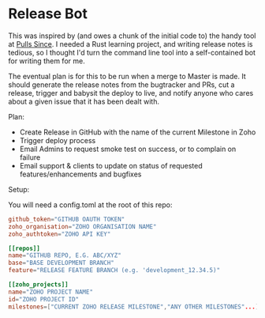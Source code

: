 # Release Bot

This was inspired by (and owes a chunk of the initial code to) the handy tool
at [Pulls Since](https://github.com/budziq/pulls_since). I needed a Rust
learning project, and writing release notes is tedious, so I thought I'd turn
the command line tool into a self-contained bot for writing them for me.

The eventual plan is for this to be run when a merge to Master is made.
It should generate the release notes from the bugtracker and PRs, cut a release,
trigger and babysit the deploy to live, and notify anyone who cares about a
given issue that it has been dealt with.

Plan:

- Create Release in GitHub with the name of the current Milestone in Zoho
- Trigger deploy process
- Email Admins to request smoke test on success, or to complain on failure
- Email support & clients to update on status of requested features/enhancements and bugfixes

Setup:

You will need a config.toml at the root of this repo:

```TOML
github_token="GITHUB OAUTH TOKEN"
zoho_organisation="ZOHO ORGANISATION NAME"
zoho_authtoken="ZOHO API KEY"

[[repos]]
name="GITHUB REPO, E.G. ABC/XYZ"
base="BASE DEVELOPMENT BRANCH"
feature="RELEASE FEATURE BRANCH (e.g. 'development_12.34.5)"

[[zoho_projects]]
name="ZOHO PROJECT NAME"
id="ZOHO PROJECT ID"
milestones=["CURRENT ZOHO RELEASE MILESTONE","ANY OTHER MILESTONES"...]
```